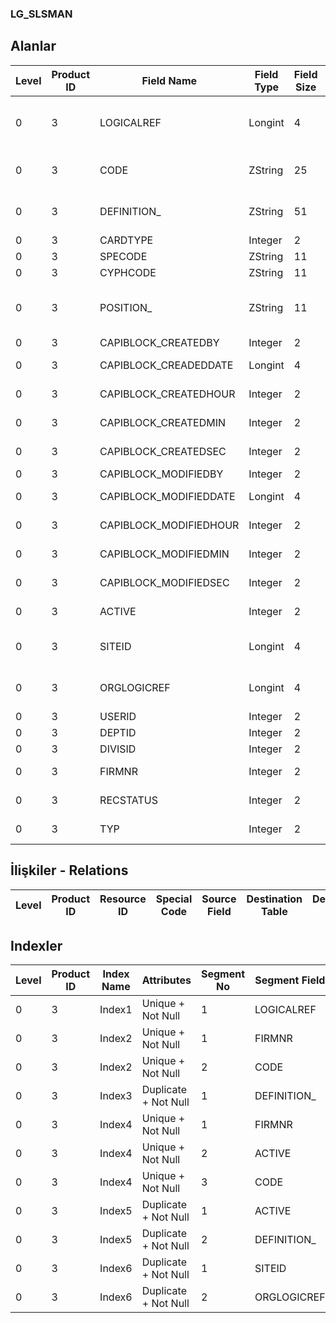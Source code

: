 ### LG_SLSMAN

## Alanlar

**Level**|**Product ID**|**Field Name**|**Field Type**|**Field Size**|**Field Offset**|**Türkçe Açıklama**|**Expression**
-----|-----|-----|-----|-----|-----|-----|-----
0|3|LOGICALREF|Longint|4|0|Satış Temsilcisi Log. Referansı|Sales Representative Logical Reference
0|3|CODE|ZString|25|4|Satış Temsilcisi Kodu|Sales Representative Code
0|3|DEFINITION_|ZString|51|29|Satış Temsilcisi Açıklaması|Sales Representative Description
0|3|CARDTYPE|Integer|2|80|Kart Türü|Card Type
0|3|SPECODE|ZString|11|82|Özel Kod|Aux. Code
0|3|CYPHCODE|ZString|11|93|Yetki Kodu|Auth. Code
0|3|POSITION_|ZString|11|104|Satış Temsilcisi Pozisyon Kodu|Sales Representative Position Code
0|3|CAPIBLOCK_CREATEDBY|Integer|2|115|Oluşturan|Created By
0|3|CAPIBLOCK_CREADEDDATE|Longint|4|117|Oluşturulma Tarihi|Created Date
0|3|CAPIBLOCK_CREATEDHOUR|Integer|2|121|Oluşturulma Saati|Created Hour
0|3|CAPIBLOCK_CREATEDMIN|Integer|2|123|Oluşturulma Dakikası|Created Minute
0|3|CAPIBLOCK_CREATEDSEC|Integer|2|125|Oluşturulma Saniyesi|Created Second
0|3|CAPIBLOCK_MODIFIEDBY|Integer|2|127|Değiştiren|Modified By
0|3|CAPIBLOCK_MODIFIEDDATE|Longint|4|129|Değiştirilme Tarihi|Modified Date
0|3|CAPIBLOCK_MODIFIEDHOUR|Integer|2|133|Değiştirilme Saati|Modified Hour
0|3|CAPIBLOCK_MODIFIEDMIN|Integer|2|135|Değiştirilme Dakikası|Modified Minute
0|3|CAPIBLOCK_MODIFIEDSEC|Integer|2|137|Değiştirilme Saniyesi|Modified Second
0|3|ACTIVE|Integer|2|139|Kullanım durumu|Usage Status
0|3|SITEID|Longint|4|141|Veri Merkezi|Data Processing Site
0|3|ORGLOGICREF|Longint|4|145|Orijinal Kayıt Log. Ref.|Original Record Logical Reference
0|3|USERID|Integer|2|149|Kullanıcı ID|User ID
0|3|DEPTID|Integer|2|151|Bölüm ID|Department ID
0|3|DIVISID|Integer|2|153|İşyeri ID|Division ID
0|3|FIRMNR|Integer|2|155|Firma Numarası|Firm Number
0|3|RECSTATUS|Integer|2|157|Kayıt Durumu|Record Status
0|3|TYP|Integer|2|159|Satıcı türü|Salesman Type

## İlişkiler - Relations
**Level**|**Product ID**|**Resource ID**|**Special Code**|**Source Field**|**Destination Table**|**Destination Field**|**Relation Type**|**Extra Condition**
-----|-----|-----|-----|-----|-----|-----|-----|-----

## Indexler
**Level**|**Product ID**|**Index Name**|**Attributes**|**Segment No**|**Segment Field**|**Sense**
-----|-----|-----|-----|-----|-----|-----
0|3|Index1|Unique + Not Null|1|LOGICALREF|Ascending
0|3|Index2|Unique + Not Null|1|FIRMNR|Ascending
0|3|Index2|Unique + Not Null|2|CODE|Ascending
0|3|Index3|Duplicate + Not Null|1|DEFINITION_|Ascending
0|3|Index4|Unique + Not Null|1|FIRMNR|Ascending
0|3|Index4|Unique + Not Null|2|ACTIVE|Ascending
0|3|Index4|Unique + Not Null|3|CODE|Ascending
0|3|Index5|Duplicate + Not Null|1|ACTIVE|Ascending
0|3|Index5|Duplicate + Not Null|2|DEFINITION_|Ascending
0|3|Index6|Duplicate + Not Null|1|SITEID|Ascending
0|3|Index6|Duplicate + Not Null|2|ORGLOGICREF|Ascending
